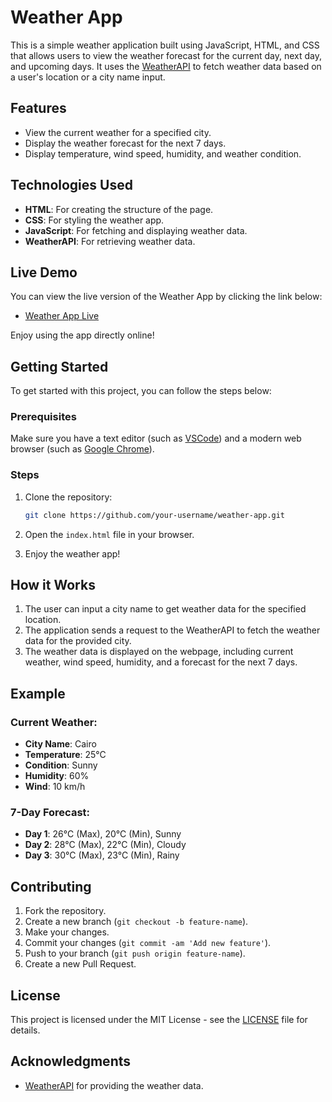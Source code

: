 # Weather App

This is a simple weather application built using JavaScript, HTML, and CSS that allows users to view the weather forecast for the current day, next day, and upcoming days. It uses the [WeatherAPI](https://www.weatherapi.com/) to fetch weather data based on a user's location or a city name input.

## Features

- View the current weather for a specified city.
- Display the weather forecast for the next 7 days.
- Display temperature, wind speed, humidity, and weather condition.

## Technologies Used

- **HTML**: For creating the structure of the page.
- **CSS**: For styling the weather app.
- **JavaScript**: For fetching and displaying weather data.
- **WeatherAPI**: For retrieving weather data.

## Live Demo

You can view the live version of the Weather App by clicking the link below:

- [Weather App Live](https://hossamkhatap31.github.io/weather/)

Enjoy using the app directly online!

## Getting Started

To get started with this project, you can follow the steps below:

### Prerequisites

Make sure you have a text editor (such as [VSCode](https://code.visualstudio.com/)) and a modern web browser (such as [Google Chrome](https://www.google.com/chrome/)).

### Steps

1. Clone the repository:
    ```bash
    git clone https://github.com/your-username/weather-app.git
    ```

2. Open the `index.html` file in your browser.

3. Enjoy the weather app!

## How it Works

1. The user can input a city name to get weather data for the specified location.
2. The application sends a request to the WeatherAPI to fetch the weather data for the provided city.
3. The weather data is displayed on the webpage, including current weather, wind speed, humidity, and a forecast for the next 7 days.

## Example

### Current Weather:
- **City Name**: Cairo
- **Temperature**: 25°C
- **Condition**: Sunny
- **Humidity**: 60%
- **Wind**: 10 km/h

### 7-Day Forecast:
- **Day 1**: 26°C (Max), 20°C (Min), Sunny
- **Day 2**: 28°C (Max), 22°C (Min), Cloudy
- **Day 3**: 30°C (Max), 23°C (Min), Rainy

## Contributing

1. Fork the repository.
2. Create a new branch (`git checkout -b feature-name`).
3. Make your changes.
4. Commit your changes (`git commit -am 'Add new feature'`).
5. Push to your branch (`git push origin feature-name`).
6. Create a new Pull Request.

## License

This project is licensed under the MIT License - see the [LICENSE](LICENSE) file for details.

## Acknowledgments

- [WeatherAPI](https://www.weatherapi.com/) for providing the weather data.

